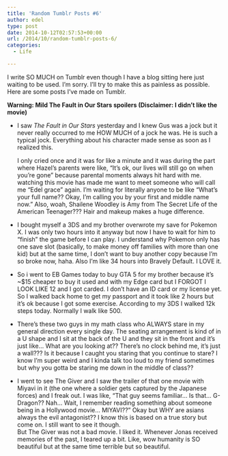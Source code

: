 ```yaml
---
title: 'Random Tumblr Posts #6'
author: edel
type: post
date: 2014-10-12T02:57:53+00:00
url: /2014/10/random-tumblr-posts-6/
categories:
  - Life

---
```

I write SO MUCH on Tumblr even though I have a blog sitting here just waiting to be used. I’m sorry. I’ll try to make this as painless as possible. Here are some posts I’ve made on Tumblr.

**Warning: Mild The Fault in Our Stars spoilers (Disclaimer: I didn&#8217;t like the movie)**

  * I saw _The Fault in Our Stars_ yesterday and I knew Gus was a jock but it never really occurred to me HOW MUCH of a jock he was. He is such a typical jock. Everything about his character made sense as soon as I realized this.
  
    I only cried once and it was for like a minute and it was during the part where Hazel’s parents were like, &#8220;It’s ok, our lives will still go on when you&#8217;re gone&#8221; because parental moments always hit hard with me. watching this movie has made me want to meet someone who will call me &#8220;Edel grace&#8221; again. I’m waiting for literally anyone to be like &#8220;What&#8217;s your full name?? Okay, I’m calling you by your first and middle name now.&#8221; Also, woah, Shailene Woodley is Amy from The Secret Life of the American Teenager??? Hair and makeup makes a huge difference.
  * I bought myself a 3DS and my brother overwrote my save for Pokemon X. I was only two hours into it anyway but now I have to wait for him to &#8220;finish&#8221; the game before I can play. I understand why Pokemon only has one save slot (basically, to make money off families with more than one kid) but at the same time, I don’t want to buy another copy because I&#8217;m so broke now, haha. Also I’m like 34 hours into Bravely Default. I LOVE it.
  * So i went to EB Games today to buy GTA 5 for my brother because it&#8217;s ~$15 cheaper to buy it used and with my Edge card but I FORGOT I LOOK LIKE 12 and I got carded. I don’t have an ID card or my license yet. So I walked back home to get my passport and it took like 2 hours but it’s ok because I got some exercise. According to my 3DS I walked 12k steps today. Normally I walk like 500.
  * There&#8217;s these two guys in my math class who ALWAYS stare in my general direction every single day. The seating arrangement is kind of in a U shape and I sit at the back of the U and they sit in the front and it’s just like&#8230; What are you looking at?? There’s no clock behind me, it’s just a wall??? Is it because I caught you staring that you continue to stare? I know I&#8217;m super weird and I kinda talk too loud to my friend sometimes but why you gotta be staring me down in the middle of class??
  * I went to see The Giver and I saw the trailer of that one movie with Miyavi in it (the one where a soldier gets captured by the Japanese forces) and I freak out. I was like, &#8220;That guy seems familiar&#8230; Is that&#8230; G-Dragon?? Nah&#8230; Wait, I remember reading something about someone being in a Hollywood movie&#8230; MIYAVI??&#8221; Okay but WHY are asians always the evil antagonist?? I know this is based on a true story but come on. I still want to see it though.  
    But The Giver was not a bad movie. I liked it. Whenever Jonas received memories of the past, I teared up a bit. Like, wow humanity is SO beautiful but at the same time terrible but so beautiful.

<ol class="footnote">
</ol>